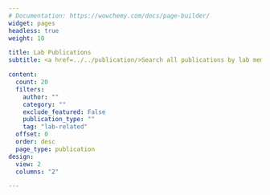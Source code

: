 ```yaml
---
# Documentation: https://wowchemy.com/docs/page-builder/
widget: pages
headless: true
weight: 10

title: Lab Publications
subtitle: <a href=../../publication/>Search all publications by lab members</a>

content:
  count: 20
  filters:
    author: ""
    category: ""
    exclude_featured: False
    publication_type: ""
    tag: "lab-related"
  offset: 0
  order: desc
  page_type: publication
design:
  view: 2
  columns: "2"

---
```

